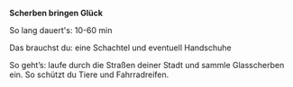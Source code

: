 **Scherben bringen Glück**

So lang dauert's: 10-60 min

Das brauchst du: eine Schachtel und eventuell Handschuhe

So geht’s: laufe durch die Straßen deiner Stadt und sammle Glasscherben ein. So schützt du Tiere und Fahrradreifen.
